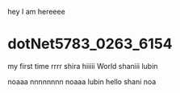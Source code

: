 hey I am hereeee
# dotNet5783_0263_6154
my first time
rrrr shira
hiiiii World
shaniii lubin

noaaa nnnnnnnn
noaaa lubin
hello
shani noa